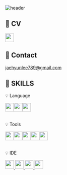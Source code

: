 ![header](https://capsule-render.vercel.app/api?type=soft&color=000000&height=200&text=Welcome&desc=Jaehyun%20Lee's%20GitHub%20Profile&descAlign=60&descSize=23&&descAlignY=71&fontAlign=50&fontColor=BFFFFF)
## 📝&nbsp;CV
<a href="https://www.notion.so/Jaehyun-Lee-2aa70541ba8f4a79a50fe7f223db71a1" target="_blank"><img src="https://img.shields.io/badge/Notion-000000?style=flat-square&logo=Notion&logoColor=white" style="height:27px;"/></a>
## 📧&nbsp;Contact
jaehyunlee789@gmail.com 
## 🔧&nbsp;SKILLS
<p>💡 Language</p>
<div style="display:flex;">
<a href="#" target="_blank"><img src="https://img.shields.io/badge/Python-3776AB?style=flat-square&logo=Python&logoColor=white" style="height:27px;"/></a>
<a href="#" target="_blank"><img src="https://img.shields.io/badge/R-276DC3?style=flat-square&logo=R&logoColor=white" style="height:27px;"/></a>
<a href="#" target="_blank"><img src="https://img.shields.io/badge/MicrosoftSQLServer-cc2927?style=flat-square&logo=MicrosoftSQLServer&logoColor=white" style="height:27px;"/></a>
</div>
&nbsp;
&nbsp;
<p>💡 Tools</p>
<div style="display:flex;">
<a href="#" target="_blank"><img src="https://img.shields.io/badge/MicrosoftExcel-217346?style=flat-square&logo=MicrosoftExcel&logoColor=white" style="height:27px;"/></a>
<a href="#" target="_blank"><img src="https://img.shields.io/badge/Tableau-E97627?style=flat-square&logo=Tableau&logoColor=white" style="height:27px;"/></a>
<a href="#" target="_blank"><img src="https://img.shields.io/badge/GitHub-181717?style=flat-square&logo=GitHub&logoColor=white" style="height:27px;"/></a>
<a href="#" target="_blank"><img src="https://img.shields.io/badge/MicrosoftPowerPoint-B7472A?style=flat-square&logo=MicrosoftPowerPoint&logoColor=white" style="height:27px;"/></a>
<a href="#" target="_blank"><img src="https://img.shields.io/badge/GoogleAnalytics-E37400?style=flat-square&logo=GoogleAnalytics&logoColor=white" style="height:27px;"/></a>
</div>
&nbsp;
&nbsp;
<p>💡 IDE</p>
<div>
<a href="#" target="_blank"><img src="https://img.shields.io/badge/Jupyter-F37626?style=flat-square&logo=Jupyter&logoColor=white" style="height:27px;"/>
<a href="#" target="_blank"><img src="https://img.shields.io/badge/GoogleColab-F9AB00?style=flat-square&logo=GoogleColab&logoColor=white" style="height:27px;"/>
<a href="#" target="_blank"><img src="https://img.shields.io/badge/VisualStudioCode-007ACC?style=flat-square&logo=VisualStudioCode&logoColor=white" style="height:27px;"/>
<a href="#" target="_blank"><img src="https://img.shields.io/badge/RStudio-75AADB?style=flat-square&logo=RStudio&logoColor=white" style="height:27px;"/>
</div>
